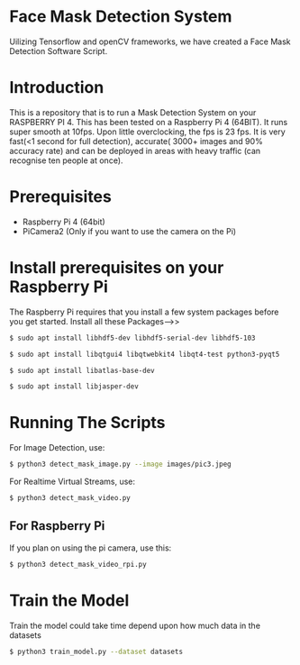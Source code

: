 # Face Mask Detection System

Uilizing Tensorflow and openCV frameworks, we have created a Face Mask Detection Software Script.

# Introduction

This is a repository that is to run a Mask Detection System on your RASPBERRY PI 4. This has been tested on a Raspberry Pi 4 (64BIT). It runs super smooth at 10fps. Upon little overclocking, the fps is 23 fps. It is very fast(<1 second for full detection), accurate( 3000+ images and 90% accuracy rate) and can be deployed in areas with heavy traffic (can recognise ten people at once).

# Prerequisites
- Raspberry Pi 4 (64bit)
- PiCamera2 (Only if you want to use the camera on the Pi)


# Install prerequisites on your Raspberry Pi

The Raspberry Pi requires that you install a few system packages before you get started. Install all these Packages-->>


```bash
$ sudo apt install libhdf5-dev libhdf5-serial-dev libhdf5-103

$ sudo apt install libqtgui4 libqtwebkit4 libqt4-test python3-pyqt5

$ sudo apt install libatlas-base-dev

$ sudo apt install libjasper-dev
```

# Running The Scripts

For Image Detection, use:

```bash
$ python3 detect_mask_image.py --image images/pic3.jpeg
```

For Realtime Virtual Streams, use:

```bash
$ python3 detect_mask_video.py 
```

## For Raspberry Pi

If you plan on using the pi camera, use this:

```bash
$ python3 detect_mask_video_rpi.py
```

# Train the Model 

Train the model could take time depend upon how much data in the datasets

```bash
$ python3 train_model.py --dataset datasets
```